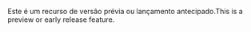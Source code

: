 <span data-ttu-id="35544-101">Este é um recurso de versão prévia ou lançamento antecipado.</span><span class="sxs-lookup"><span data-stu-id="35544-101">This is a preview or early release feature.</span></span>